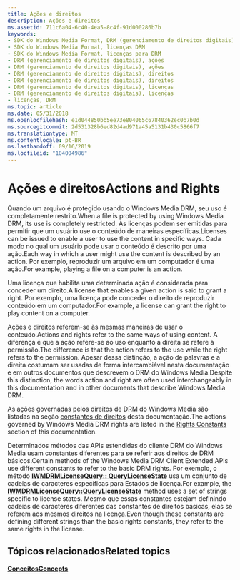 ```yaml
---
title: Ações e direitos
description: Ações e direitos
ms.assetid: 711c6a04-6c40-4ea5-8c4f-91d000286b7b
keywords:
- SDK do Windows Media Format, DRM (gerenciamento de direitos digitais)
- SDK do Windows Media Format, licenças DRM
- SDK do Windows Media Format, licenças para DRM
- DRM (gerenciamento de direitos digitais), ações
- DRM (gerenciamento de direitos digitais), ações
- DRM (gerenciamento de direitos digitais), direitos
- DRM (gerenciamento de direitos digitais), direitos
- DRM (gerenciamento de direitos digitais), licenças
- DRM (gerenciamento de direitos digitais), licenças
- licenças, DRM
ms.topic: article
ms.date: 05/31/2018
ms.openlocfilehash: e1d044850bb5ee73e804065c67840362ec0b7b0d
ms.sourcegitcommit: 2d531328b6ed82d4ad971a45a5131b430c5866f7
ms.translationtype: MT
ms.contentlocale: pt-BR
ms.lasthandoff: 09/16/2019
ms.locfileid: "104004986"
---
```

# <a name="actions-and-rights"></a><span data-ttu-id="412b2-113">Ações e direitos</span><span class="sxs-lookup"><span data-stu-id="412b2-113">Actions and Rights</span></span>

<span data-ttu-id="412b2-114">Quando um arquivo é protegido usando o Windows Media DRM, seu uso é completamente restrito.</span><span class="sxs-lookup"><span data-stu-id="412b2-114">When a file is protected by using Windows Media DRM, its use is completely restricted.</span></span> <span data-ttu-id="412b2-115">As licenças podem ser emitidas para permitir que um usuário use o conteúdo de maneiras específicas.</span><span class="sxs-lookup"><span data-stu-id="412b2-115">Licenses can be issued to enable a user to use the content in specific ways.</span></span> <span data-ttu-id="412b2-116">Cada modo no qual um usuário pode usar o conteúdo é descrito por uma ação.</span><span class="sxs-lookup"><span data-stu-id="412b2-116">Each way in which a user might use the content is described by an action.</span></span> <span data-ttu-id="412b2-117">Por exemplo, reproduzir um arquivo em um computador é uma ação.</span><span class="sxs-lookup"><span data-stu-id="412b2-117">For example, playing a file on a computer is an action.</span></span>

<span data-ttu-id="412b2-118">Uma licença que habilita uma determinada ação é considerada para conceder um direito.</span><span class="sxs-lookup"><span data-stu-id="412b2-118">A license that enables a given action is said to grant a right.</span></span> <span data-ttu-id="412b2-119">Por exemplo, uma licença pode conceder o direito de reproduzir conteúdo em um computador.</span><span class="sxs-lookup"><span data-stu-id="412b2-119">For example, a license can grant the right to play content on a computer.</span></span>

<span data-ttu-id="412b2-120">Ações e direitos referem-se às mesmas maneiras de usar o conteúdo.</span><span class="sxs-lookup"><span data-stu-id="412b2-120">Actions and rights refer to the same ways of using content.</span></span> <span data-ttu-id="412b2-121">A diferença é que a ação refere-se ao uso enquanto a direita se refere à permissão.</span><span class="sxs-lookup"><span data-stu-id="412b2-121">The difference is that the action refers to the use while the right refers to the permission.</span></span> <span data-ttu-id="412b2-122">Apesar dessa distinção, a ação de palavras e a direita costumam ser usadas de forma intercambiável nesta documentação e em outros documentos que descrevem o DRM do Windows Media.</span><span class="sxs-lookup"><span data-stu-id="412b2-122">Despite this distinction, the words action and right are often used interchangeably in this documentation and in other documents that describe Windows Media DRM.</span></span>

<span data-ttu-id="412b2-123">As ações governadas pelos direitos de DRM do Windows Media são listadas na seção [constantes de direitos](rights-constants.md) desta documentação.</span><span class="sxs-lookup"><span data-stu-id="412b2-123">The actions governed by Windows Media DRM rights are listed in the [Rights Constants](rights-constants.md) section of this documentation.</span></span>

<span data-ttu-id="412b2-124">Determinados métodos das APIs estendidas do cliente DRM do Windows Media usam constantes diferentes para se referir aos direitos de DRM básicos.</span><span class="sxs-lookup"><span data-stu-id="412b2-124">Certain methods of the Windows Media DRM Client Extended APIs use different constants to refer to the basic DRM rights.</span></span> <span data-ttu-id="412b2-125">Por exemplo, o método [**IWMDRMLicenseQuery:: QueryLicenseState**](iwmdrmlicensequery-querylicensestate.md) usa um conjunto de cadeias de caracteres específicas para Estados de licença.</span><span class="sxs-lookup"><span data-stu-id="412b2-125">For example, the [**IWMDRMLicenseQuery::QueryLicenseState**](iwmdrmlicensequery-querylicensestate.md) method uses a set of strings specific to license states.</span></span> <span data-ttu-id="412b2-126">Mesmo que essas constantes estejam definindo cadeias de caracteres diferentes das constantes de direitos básicas, elas se referem aos mesmos direitos na licença.</span><span class="sxs-lookup"><span data-stu-id="412b2-126">Even though these constants are defining different strings than the basic rights constants, they refer to the same rights in the license.</span></span>

## <a name="related-topics"></a><span data-ttu-id="412b2-127">Tópicos relacionados</span><span class="sxs-lookup"><span data-stu-id="412b2-127">Related topics</span></span>

<dl> <dt>

[<span data-ttu-id="412b2-128">**Conceitos**</span><span class="sxs-lookup"><span data-stu-id="412b2-128">**Concepts**</span></span>](drmconcepts.md)
</dt> </dl>

 

 




